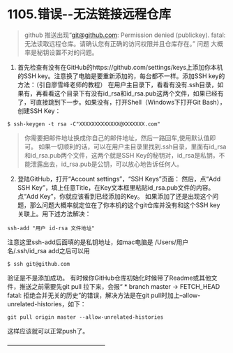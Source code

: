 # 1105.错误--无法链接远程仓库

>github 推送出现“git@github.com: Permission denied (publickey). fatal: 无法读取远程仓库。请确认您有正确的访问权限并且仓库存在。” 问题
大概率是秘钥设置不对的问题。
1. 首先检查有没有在GitHub的https://github.com/settings/keys上添加你本机的SSH key。注意换了电脑是要重新添加的，每台都不一样。添加SSH key的方法：（引自廖雪峰老师的教程）
在用户主目录下，看看有没有.ssh目录，如果有，再看看这个目录下有没有id_rsa和id_rsa.pub这两个文件，如果已经有了，可直接跳到下一步。如果没有，打开Shell（Windows下打开Git Bash），创建SSH Key：
```
$ ssh-keygen -t rsa -C"XXXXXXXXXXXXX@XXXXXXX.com"
```
>你需要把邮件地址换成你自己的邮件地址，然后一路回车,使用默认值即可。
如果一切顺利的话，可以在用户主目录里找到.ssh目录，里面有id_rsa和id_rsa.pub两个文件，这两个就是SSH Key的秘钥对，id_rsa是私钥，不能泄露出去，id_rsa.pub是公钥，可以放心地告诉任何人。
2. 登陆GitHub，打开“Account settings”，“SSH Keys”页面：
然后，点“Add SSH Key”，填上任意Title，在Key文本框里粘贴id_rsa.pub文件的内容。
  点“Add Key”，你就应该看到已经添加的Key。
如果添加了还是出现这个问题，那么问题大概率就定位在了你本机的这个git仓库并没有和这个SSH key 关联上。用下述方法解决：
```
ssh-add "用户 id-rsa 文件地址"
```
注意这里ssh-add后面填的是私钥地址，如mac电脑是 /Users/用户名/.ssh/id_rsa
add之后可以用
```
$ ssh git@github.com
```
验证是不是添加成功。
 有时候你GitHub仓库初始化时候带了Readme或其他文件，推送之前需要先git pull 拉下来，会报“ * branch master  -> FETCH_HEAD  fatal: 拒绝合并无关的历史”的错误，解决方法是在git pull时加上–allow-unrelated-histories，如下：
```
git pull origin master --allow-unrelated-histories
```
这样应该就可以正常push了。

————————————————